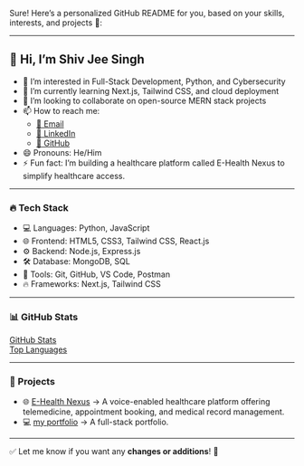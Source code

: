 Sure! Here’s a personalized GitHub README for you, based on your skills, interests, and projects 🚀:

---

## 👋 Hi, I’m Shiv Jee Singh  
- 👀 I’m interested in Full-Stack Development, Python, and Cybersecurity
- 🌱 I’m currently learning Next.js, Tailwind CSS, and cloud deployment  
- 💞️ I’m looking to collaborate on open-source MERN stack projects  
- 📫 How to reach me:  
  - [📧 Email](mailto:shivjeesinghsuryavanshi@gmail.com)  
  - [💼 LinkedIn](https://linkedin.com/in/shivjeesingh)  
  - [🐙 GitHub](https://github.com/shivjeesinghsuryavanshi)  
- 😄 Pronouns: He/Him  
- ⚡ Fun fact: I’m building a healthcare platform called E-Health Nexus to simplify healthcare access.

---

### 🔥 Tech Stack
- 💻 Languages: Python, JavaScript   
- 🌐 Frontend: HTML5, CSS3, Tailwind CSS, React.js  
- ⚙️ Backend: Node.js, Express.js  
- 🛠️ Database: MongoDB, SQL  
- 🚀 Tools: Git, GitHub, VS Code, Postman  
- 🔥 Frameworks: Next.js, Tailwind CSS  

---

### 📊 GitHub Stats
[GitHub Stats](https://github-readme-stats.vercel.app/api?username=shivjeesinghsuryavanshi&show_icons=true&theme=radical)  
[Top Languages](https://github-readme-stats.vercel.app/api/top-langs/?username=shivjeesinghsuryavanshi&layout=compact&theme=radical)

---

### 🚀 Projects
- 🌐 [E-Health Nexus](https://github.com/your-project-link) → A voice-enabled healthcare platform offering telemedicine, appointment booking, and medical record management.  
- 💻 [my portfolio]() → A full-stack portfolio.  

---

✅ Let me know if you want any **changes or additions**! 🚀

